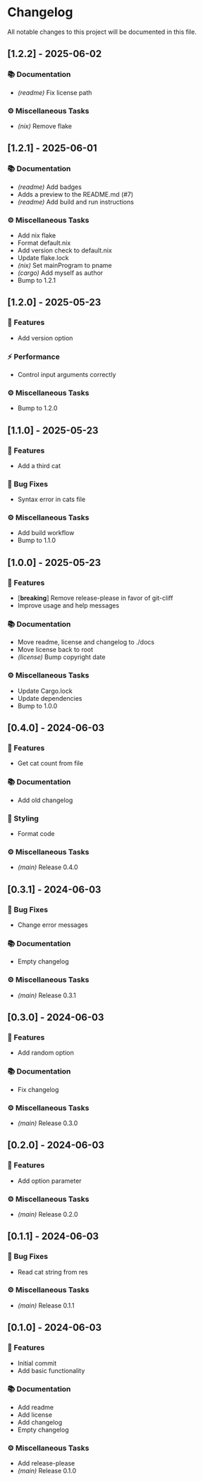 # Changelog

All notable changes to this project will be documented in this file.

## [1.2.2] - 2025-06-02

### 📚 Documentation

- *(readme)* Fix license path

### ⚙️ Miscellaneous Tasks

- *(nix)* Remove flake

## [1.2.1] - 2025-06-01

### 📚 Documentation

- *(readme)* Add badges
- Adds a preview to the README.md (#7)
- *(readme)* Add build and run instructions

### ⚙️ Miscellaneous Tasks

- Add nix flake
- Format default.nix
- Add version check to default.nix
- Update flake.lock
- *(nix)* Set mainProgram to pname
- *(cargo)* Add myself as author
- Bump to 1.2.1

## [1.2.0] - 2025-05-23

### 🚀 Features

- Add version option

### ⚡ Performance

- Control input arguments correctly

### ⚙️ Miscellaneous Tasks

- Bump to 1.2.0

## [1.1.0] - 2025-05-23

### 🚀 Features

- Add a third cat

### 🐛 Bug Fixes

- Syntax error in cats file

### ⚙️ Miscellaneous Tasks

- Add build workflow
- Bump to 1.1.0

## [1.0.0] - 2025-05-23

### 🚀 Features

- [**breaking**] Remove release-please in favor of git-cliff
- Improve usage and help messages

### 📚 Documentation

- Move readme, license and changelog to ./docs
- Move license back to root
- *(license)* Bump copyright date

### ⚙️ Miscellaneous Tasks

- Update Cargo.lock
- Update dependencies
- Bump to 1.0.0

## [0.4.0] - 2024-06-03

### 🚀 Features

- Get cat count from file

### 📚 Documentation

- Add old changelog

### 🎨 Styling

- Format code

### ⚙️ Miscellaneous Tasks

- *(main)* Release 0.4.0

## [0.3.1] - 2024-06-03

### 🐛 Bug Fixes

- Change error messages

### 📚 Documentation

- Empty changelog

### ⚙️ Miscellaneous Tasks

- *(main)* Release 0.3.1

## [0.3.0] - 2024-06-03

### 🚀 Features

- Add random option

### 📚 Documentation

- Fix changelog

### ⚙️ Miscellaneous Tasks

- *(main)* Release 0.3.0

## [0.2.0] - 2024-06-03

### 🚀 Features

- Add option parameter

### ⚙️ Miscellaneous Tasks

- *(main)* Release 0.2.0

## [0.1.1] - 2024-06-03

### 🐛 Bug Fixes

- Read cat string from res

### ⚙️ Miscellaneous Tasks

- *(main)* Release 0.1.1

## [0.1.0] - 2024-06-03

### 🚀 Features

- Initial commit
- Add basic functionality

### 📚 Documentation

- Add readme
- Add license
- Add changelog
- Empty changelog

### ⚙️ Miscellaneous Tasks

- Add release-please
- *(main)* Release 0.1.0

<!-- generated by git-cliff -->
